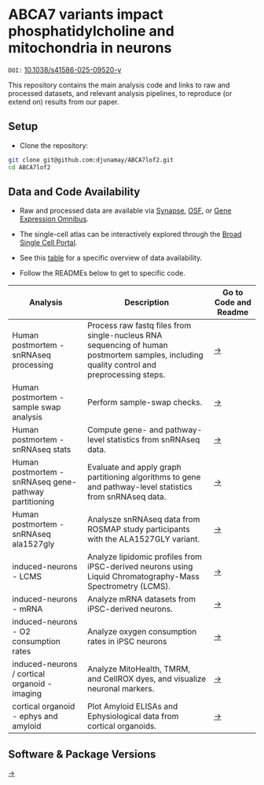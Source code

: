 
# ABCA7 variants impact phosphatidylcholine and mitochondria in neurons
`DOI:` [10.1038/s41586-025-09520-y](https://www.nature.com/articles/s41586-025-09520-y)

This repository contains the main analysis code and links to raw and processed datasets, and relevant analysis pipelines, to reproduce (or extend on) results from our paper.

## Setup
- Clone the repository:
```bash
git clone git@github.com:djunamay/ABCA7lof2.git
cd ABCA7lof2
```
  
## Data and Code Availability
- Raw and processed data are available via [Synapse](https://www.synapse.org/#!Synapse:syn53461705), [OSF](https://osf.io/pqr9m/), or [Gene Expression Omnibus](https://www.ncbi.nlm.nih.gov/geo/query/acc.cgi?acc=GSE299277).
- The single-cell atlas can be interactively explored through the [Broad Single Cell Portal](https://singlecell.broadinstitute.org/single_cell/study/SCP3182).

- See this [table](https://github.com/djunamay/ABCA7lof2/blob/main/open_data/README.md) for a specific overview of data availability. 
- Follow the READMEs below to get to specific code.

| Analysis                                          | Description                                                                                                                                                                     | Go to Code and Readme                                           |
|-----------------------------------------------|---------------------------------------------------------------------------------------------------------------------------------------------------------------------------------|---------------------------------------------------------------------|
| Human postmortem - snRNAseq processing          | Process raw fastq files from single-nucleus RNA sequencing of human postmortem samples, including quality control and preprocessing steps.                   | [→](analyses/snRNAseq_processing/)                       |
| Human postmortem - sample swap analysis               | Perform sample-swap checks.                                         | [→](analyses/sample_swap/)                            |
| Human postmortem - snRNAseq stats               | Compute gene- and pathway-level statistics from snRNAseq data.                                         | [→](analyses/snRNAseq_stats/)                            |
| Human postmortem - snRNAseq gene-pathway partitioning  | Evaluate and apply graph partitioning algorithms to gene and pathway-level statistics from snRNAseq data. | [→](analyses/snRNAseq_score_partitioning/)               |
| Human postmortem - snRNAseq ala1527gly          | Analysze snRNAseq data from ROSMAP study participants with the ALA1527GLY variant.          | [→](analyses/common_variant_analysis/)                        |
| induced-neurons - LCMS                            | Analyze lipidomic profiles from iPSC-derived neurons using Liquid Chromatography-Mass Spectrometry (LCMS).             | [→](analyses/iN_LCMS/)                                   |
| induced-neurons - mRNA             |  Analyze mRNA datasets from iPSC-derived neurons.                                  | [→](analyses/bulkRNAseq/) |
| induced-neurons - O2 consumption rates             | Analyze oxygen consumption rates in iPSC neurons            | [→](analyses/iN_O2_consumption/)                         |
| induced-neurons / cortical organoid - imaging              | Analyze MitoHealth, TMRM, and CellROX dyes, and visualize neuronal markers.          | [→](analyses/iN_membrane_potential/)                     |
| cortical organoid - ephys and amyloid               | Plot Amyloid ELISAs and Ephysiological data from cortical organoids.          | [→](analyses/iN_membrane_potential/)                     |

## Software & Package Versions

[→](./package_info.md)
